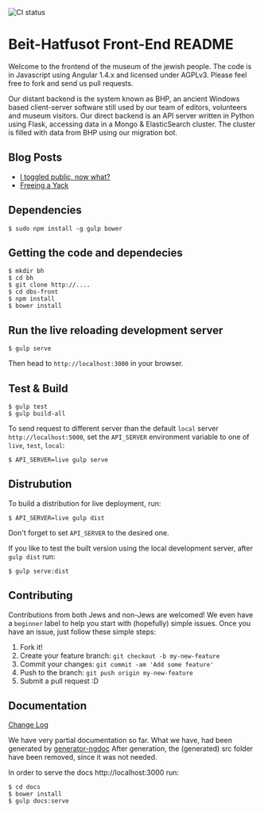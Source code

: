 ![CI status](https://codeship.com/projects/70b6f6b0-0892-0134-2fd9-0a16241ce4dd/status?branch=dev)

# Beit-Hatfusot Front-End README

Welcome to the frontend of the museum of the jewish people.  The code is in
Javascript using Angular 1.4.x and licensed under AGPLv3.  Please feel free to
fork and send us pull requests.

Our distant backend is the system known as BHP, an ancient Windows based
client-server software still used by our team of editors, volunteers and
museum visitors.  Our direct backend is an API server written in Python using
Flask, accessing data in a Mongo & ElasticSearch cluster.  The cluster is filled
with data from BHP using our migration bot.

## Blog Posts

- [I toggled public, now what?](https://medium.com/@alonisser/i-toggled-public-now-what-6b42959db251)
- [Freeing a Yack](https://medium.com/@daonb/freeing-a-yack-fc3799099eba)


## Dependencies

    $ sudo npm install -g gulp bower

## Getting the code and dependecies

    $ mkdir bh
    $ cd bh
    $ git clone http://....
    $ cd dbs-front
    $ npm install
    $ bower install

## Run the live reloading development server

    $ gulp serve

Then head to `http://localhost:3000` in your browser.

## Test & Build

    $ gulp test
    $ gulp build-all

To send request to different server than the default `local` server
`http://localhost:5000`, set the `API_SERVER` environment variable to one of
`live`, `test`, `local`:

    $ API_SERVER=live gulp serve

## Distrubution

To build a distribution for live deployment, run:

    $ API_SERVER=live gulp dist

Don't forget to set `API_SERVER` to the desired one.

If you like to test the built version using the local development server, after
`gulp dist` run:

    $ gulp serve:dist

## Contributing

Contributions from both Jews and non-Jews are welcomed! We even have a
`beginner` label to help you start with (hopefully) simple issues.
Once you have an issue, just follow these simple steps:

1. Fork it!
2. Create your feature branch: `git checkout -b my-new-feature`
3. Commit your changes: `git commit -am 'Add some feature'`
4. Push to the branch: `git push origin my-new-feature`
5. Submit a pull request :D

## Documentation

[Change Log](CHANGELOG.md)

We have very partial documentation so far. What we have, had been generated by
[generator-ngdoc](https://www.npmjs.com/package/generator-ngdoc)
After generation, the (generated) src folder have been removed, since it was
not needed.

In order to serve the docs http://localhost:3000 run:

    $ cd docs
    $ bower install
    $ gulp docs:serve
